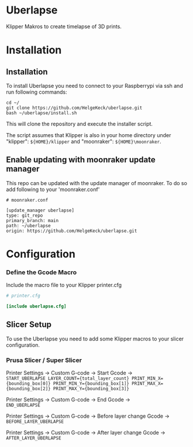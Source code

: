 # Uberlapse

Klipper Makros to create timelapse of 3D prints.

# Installation

## Installation
To install Uberlapse you need to connect to your Raspberrypi via ssh and
run following commands:

```
cd ~/
git clone https://github.com/HelgeKeck/uberlapse.git
bash ~/uberlapse/install.sh
```

This will clone the repository and execute the installer script.

The script assumes that Klipper is also in your home directory under
"klipper": `${HOME}/klipper` and "moonraker": `${HOME}\moonraker`.

## Enable updating with moonraker update manager

This repo can be updated with the update manager of moonraker. To do so 
add following to your 'moonraker.conf' 

```
# moonraker.conf

[update_manager uberlapse]
type: git_repo
primary_branch: main
path: ~/uberlapse
origin: https://github.com/HelgeKeck/uberlapse.git
```

# Configuration

### Define the Gcode Macro
Include the macro file to your Klipper printer.cfg
```ini
# printer.cfg

[include uberlapse.cfg]

```

## Slicer Setup
To use the Uberlapse you need to add some Klipper macros to your slicer configuration.

### Prusa Slicer / Super Slicer
Printer Settings -> Custom G-code -> Start Gcode -><br />
``START_UBERLAPSE LAYER_COUNT={total_layer_count} PRINT_MIN_X={bounding_box[0]} PRINT_MIN_Y={bounding_box[1]} PRINT_MAX_X={bounding_box[2]} PRINT_MAX_Y={bounding_box[3]}``

Printer Settings -> Custom G-code -> End Gcode -><br />
``END_UBERLAPSE``

Printer Settings -> Custom G-code -> Before layer change Gcode -><br />
``BEFORE_LAYER_UBERLAPSE``

Printer Settings -> Custom G-code -> After layer change Gcode -><br />
``AFTER_LAYER_UBERLAPSE``